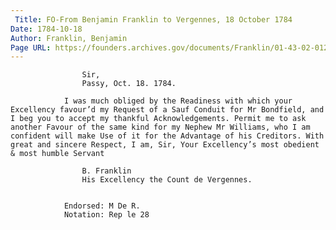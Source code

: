 ```yaml
---
 Title: FO-From Benjamin Franklin to Vergennes, 18 October 1784
Date: 1784-10-18
Author: Franklin, Benjamin
Page URL: https://founders.archives.gov/documents/Franklin/01-43-02-0124
---
```


				
					Sir,
					Passy, Oct. 18. 1784.
				
				I was much obliged by the Readiness with which your Excellency favour’d my Request of a Sauf Conduit for Mr Bondfield, and I beg you to accept my thankful Acknowledgements. Permit me to ask another Favour of the same kind for my Nephew Mr Williams, who I am confident will make Use of it for the Advantage of his Creditors. With great and sincere Respect, I am, Sir, Your Excellency’s most obedient & most humble Servant
				
					B. Franklin
					His Excellency the Count de Vergennes.
				
			 
				Endorsed: M De R.
				Notation: Rep le 28
			
